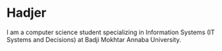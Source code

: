 # Hadjer
I am a computer science student specializing in Information Systems (IT Systems and Decisions) at Badji Mokhtar Annaba University.
